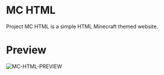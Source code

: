 # MC HTML
Project MC HTML is a simple HTML Minecraft themed website.

# Preview
![MC-HTML-PREVIEW](https://i.imgur.com/36HztOC.png)
